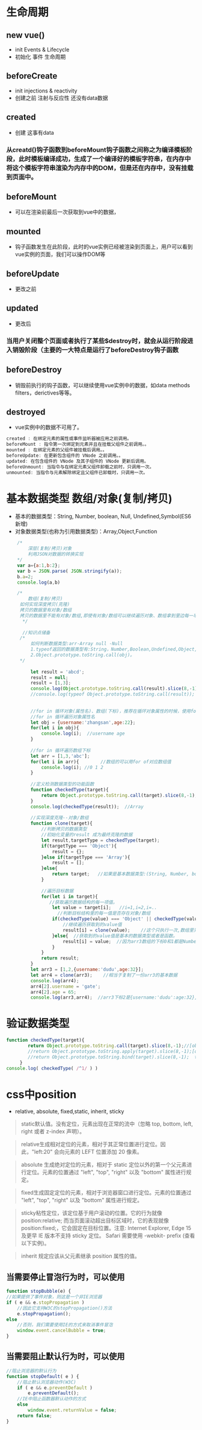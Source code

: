 # 生命周期

## new vue()
- init Events & Lifecycle
- 初始化 事件 生命周期

## beforeCreate
- init injections & reactivity
- 创建之前 注射与反应性 还没有data数据

## created
- 创建 这事有data

### 从creatd()钩子函数到beforeMount钩子函数之间称之为编译模板阶段，此时模板编译成功，生成了一个编译好的模板字符串，在内存中将这个模板字符串渲染为内存中的DOM，但是还在内存中，没有挂载到页面中。

## beforeMount
- 可以在渲染前最后一次获取到vue中的数据，

## mounted
- 钩子函数发生在此阶段，此时的vue实例已经被渲染到页面上，用户可以看到vue实例的页面，我们可以操作DOM等

## beforeUpdate
- 更改之前

## updated
- 更改后

### 当用户关闭整个页面或者执行了某些$destroy时，就会从运行阶段进入销毁阶段（主要的一大特点是运行了beforeDestroy钩子函数

## beforeDestroy
- 销毁前执行的钩子函数，可以继续使用vue实例中的数据，如data methods filters，derictives等等。

## destroyed
- vue实例中的数据不可用了。
~~~js
created : 在绑定元素的属性或事件监听器被应用之前调用。
beforeMount : 指令第一次绑定到元素并且在挂载父组件之前调用。。
mounted : 在绑定元素的父组件被挂载后调用。。
beforeUpdate: 在更新包含组件的 VNode 之前调用。。
updated: 在包含组件的 VNode 及其子组件的 VNode 更新后调用。
beforeUnmount: 当指令与在绑定元素父组件卸载之前时，只调用一次。
unmounted: 当指令与元素解除绑定且父组件已卸载时，只调用一次。
~~~
# 基本数据类型 数组/对象(复制/拷贝)
- 基本的数据类型：String, Number, boolean, Null, Undefined,Symbol(ES6新增)
- 对象数据类型(也称为引用数据类型)：Array,Object,Function
~~~js
    /* 
        深层(复制/拷贝)对象
        利用JSON对数据的转换实现
    */
    var a={a:1,b:2};
    var b = JSON.parse( JSON.stringify(a));
    b.a=2;
    console.log(a,b)

    /*
        数组(复制/拷贝)
     如何实现深度拷贝(克隆)
     拷贝的数据里有对象/数组
     拷贝的数据里不能有对象/数组,即使有对象/数组可以继续遍历对象、数组拿到里边每一项值，一直拿到是基本数据类型，然后再去复制，就是深度拷贝。
      */
  
      //知识点储备
     /*
         如何判断数据类型:arr-Array null -Null
         1.typeof返回的数据类型有:String，Number,Boolean,Undefined,Object,Function。
         2.Object.prototype.toString.call(obj)。
     */
     
         let result = 'abcd';
         result = null;
         result = [1,3];
         console.log(Object.prototype.toString.call(result).slice(8,-1)); //[object Array]，sclice截取字符串后:Array(拿到分类)。
         //console.log(typeof Object.prototype.toString.call(result));  //string
     
     
         //for in 循环对象(属性名)、数组(下标)，推荐在循环对象属性的时候，使用for...in,在遍历数组的时候的时候使用for...of。
         //for in 循环遍历对象属性名
         let obj = {username:'zhangsan',age:22};
         for(let i in obj){
             console.log(i);  //username age
         }
     
         //for in 循环遍历数组下标
         let arr = [1,3,'abc'];
         for(let i in arr){        //数组的可以用for of对应数组值
             console.log(i); //0 1 2
         }
     
         //定义检测数据类型的功能函数
         function checkedType(target){
             return Object.prototype.toString.call(target).slice(8,-1);
         }
         console.log(checkedType(result));  //Array
     
         //实现深度克隆--对象/数组
         function clone(target){
             //判断拷贝的数据类型
             //初始化变量的result 成为最终克隆的数据
             let result,targetType = checkedType(target);
             if(targetType === 'Object'){
                 result = {};
             }else if(targetType === 'Array'){
                 result = [];
             }else{
                 return target;   //如果是基本数据类型:(String, Number, boolean, Null, Undefined)就直接反回去。
             }
     
             //遍历目标数据
             for(let i in target){
                //获取遍历数据结构的每一项值。
                 let value = target[i];   //i=1,i=2,i=..
                   //判断目标结构里的每一值是否存在对象/数组
                 if(checkedType(value) === 'Object' || checkedType(value) === 'Array'){ //如果对象OR数组里嵌套了对象/数组
                     //继续遍历获取到的value值
                     result[i] = clone(value);    //这个只执行一次,数组里只有一个对象
                 }else{  //获取到的value值是基本的数据类型或者是函数。
                     result[i] = value;  //因为arr3数组的下标0和1都是Number类型,只有下标2才是Object(转去执行1046行)
                 }
             }
             return result;
         }
         let arr3 = [1,2,{username:'dudu',age:32}];
         let arr4 = clone(arr3);    //相当于复制了一份arr3的基本数据
         console.log(arr4);
         arr4[2].username = 'gate';
         arr4[2].age = 65;
         console.log(arr3,arr4);  //arr3下标2是{username:'dudu':age:32},arr4下标2是{username:gate,age:65}
~~~


# 验证数据类型
~~~js
function checkedType(target){
        return Object.prototype.toString.call(target).slice(8,-1);//[object RegExp]
        //return Object.prototype.toString.apply(target).slice(8,-1);[object RegExp]
        //return Object.prototype.toString.bind(target).slice(8,-1);  toString() { [native code] }
     }
console.log( checkedType( /^1/ ) )
~~~

# css中position
- relative, absolute, fixed,static, inherit, sticky

> static默认值。没有定位，元素出现在正常的流中（忽略 top, bottom, left, right 或者 z-index 声明）。

> relative生成相对定位的元素，相对于其正常位置进行定位。因此，"left:20" 会向元素的 LEFT 位置添加 20 像素。

> absolute 生成绝对定位的元素，相对于 static 定位以外的第一个父元素进行定位。元素的位置通过 "left", "top", "right" 以及 "bottom" 属性进行规定。

> fixed生成固定定位的元素，相对于浏览器窗口进行定位。元素的位置通过 "left", "top", "right" 以及 "bottom" 属性进行规定。

> sticky粘性定位，该定位基于用户滚动的位置。它的行为就像 position:relative; 而当页面滚动超出目标区域时，它的表现就像 position:fixed;，它会固定在目标位置。注意: Internet Explorer, Edge 15 及更早 IE 版本不支持 sticky 定位。 Safari 需要使用 -webkit- prefix (查看以下实例)。

> inherit 规定应该从父元素继承 position 属性的值。

## 当需要停止冒泡行为时，可以使用
~~~js
function stopBubble(e) { 
//如果提供了事件对象，则这是一个非IE浏览器 
if ( e && e.stopPropagation ) 
    //因此它支持W3C的stopPropagation()方法 
    e.stopPropagation(); 
else 
    //否则，我们需要使用IE的方式来取消事件冒泡 
    window.event.cancelBubble = true; 
}
~~~
## 当需要阻止默认行为时，可以使用
~~~js
//阻止浏览器的默认行为 
function stopDefault( e ) { 
    //阻止默认浏览器动作(W3C) 
    if ( e && e.preventDefault ) 
        e.preventDefault(); 
    //IE中阻止函数器默认动作的方式 
    else 
        window.event.returnValue = false; 
    return false; 
}
~~~